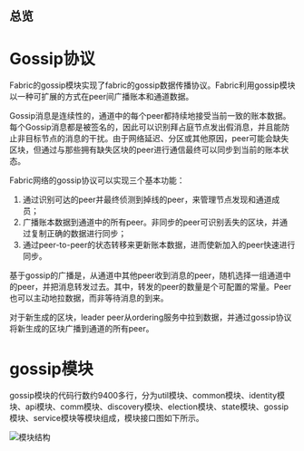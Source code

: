 总览
---

# Gossip协议

Fabric的gossip模块实现了fabric的gossip数据传播协议。Fabric利用gossip模块以一种可扩展的方式在peer间广播账本和通道数据。

Gossip消息是连续性的，通道中的每个peer都持续地接受当前一致的账本数据。每个Gossip消息都是被签名的，因此可以识别拜占庭节点发出假消息，并且能防止非目标节点的消息的干扰。由于网络延迟、分区或其他原因，peer可能会缺失区块，但通过与那些拥有缺失区块的peer进行通信最终可以同步到当前的账本状态。

Fabric网络的gossip协议可以实现三个基本功能：

1. 通过识别可达的peer并最终侦测到掉线的peer，来管理节点发现和通道成员；
2. 广播账本数据到通道中的所有peer。非同步的peer可识别丢失的区块，并通过复制正确的数据进行同步；
3. 通过peer-to-peer的状态转移来更新账本数据，进而使新加入的peer快速进行同步。

基于gossip的广播是，从通道中其他peer收到消息的peer，随机选择一组通道中的peer，并把消息转发过去。其中，转发的peer的数量是个可配置的常量。Peer也可以主动地拉数据，而非等待消息的到来。

对于新生成的区块，leader peer从ordering服务中拉到数据，并通过gossip协议将新生成的区块广播到通道的所有peer。

# gossip模块

gossip模块的代码行数约9400多行，分为util模块、common模块、identity模块、api模块、comm模块、discovery模块、election模块、state模块、gossip模块、service模块等模块组成，模块接口图如下所示。

![模块结构](hyperledger_fabric_sourcecode_analysis/gossip/res/modules_structure.jpg)